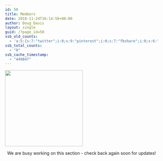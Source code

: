 ```yaml
---
id: 50
title: Members
date: 2018-11-24T16:14:58+00:00
author: Doug Davis
layout: single
guid: /?page_id=50
ssb_old_counts:
  - 'a:5:{s:7:"twitter";i:0;s:9:"pinterest";i:0;s:7:"fbshare";i:0;s:6:"reddit";i:0;s:6:"tumblr";N;}'
ssb_total_counts:
  - "0"
ssb_cache_timestamp:
  - "449847"
---
```

<img loading="lazy" width="256" height="251" src="https://cccbr.org.uk/wp-content/uploads/2016/05/icon.jpg" alt="" /> 

<p style="text-align: center;">
  We are busy working on this section - check back again soon for updates!
</p>
